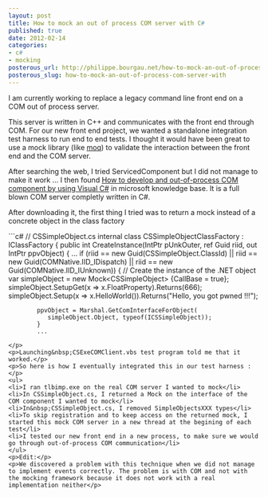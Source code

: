 ```yaml
---
layout: post
title: How to mock an out of process COM server with C#
published: true
date: 2012-02-14
categories:
- c#
- mocking
posterous_url: http://philippe.bourgau.net/how-to-mock-an-out-of-process-com-server-with
posterous_slug: how-to-mock-an-out-of-process-com-server-with
---
```

<p>I am currently working to replace a legacy command line front end on a COM out of process server.</p>
<p>This server is written in C++ and communicates with the front end through COM. For our new front end project, we wanted a standalone integration test harness to run end to end tests. I thought it would have been great to use a mock library (like <a href="http://code.google.com/p/moq/">moq</a>) to validate the interaction between the front end and the COM server.</p>
<p>After searching the web, I tried ServicedComponent but I did not manage to make it work ... I then found <a href="http://support.microsoft.com/kb/977996">How to develop and out-of-process COM component by using Visual C#</a>&nbsp;in microsoft knowledge base. It is a full blown COM server completly written in C#.</p>
<p>After downloading it, the first thing I tried was to return a mock instead of a concrete object in the class factory</p>
<p>
```c#
   // CSSimpleObject.cs
   internal class CSSimpleObjectClassFactory : IClassFactory
   {
      public int CreateInstance(IntPtr pUnkOuter, ref Guid riid, out IntPtr ppvObject)
      {
         ...
         if (riid == new Guid(CSSimpleObject.ClassId) ||
            riid == new Guid(COMNative.IID_IDispatch) ||
            riid == new Guid(COMNative.IID_IUnknown))
         {
            // Create the instance of the .NET object
            var simpleObject = new Mock&lt;CSSimpleObject&gt; {CallBase = true};
            simpleObject.SetupGet(x =&gt; x.FloatProperty).Returns(666);
            simpleObject.Setup(x =&gt; x.HelloWorld()).Returns("Hello, you got pwned !!!");

            ppvObject = Marshal.GetComInterfaceForObject(
               simpleObject.Object, typeof(ICSSimpleObject));
            }
            ...
```
</p>
<p>Launching&nbsp;CSExeCOMClient.vbs test program told me that it worked.</p>
<p>So here is how I eventually integrated this in our test harness :</p>
<ul>
<li>I ran tlbimp.exe on the real COM server I wanted to mock</li>
<li>In CSSimpleObject.cs, I returned a Mock on the interface of the COM component I wanted to mock</li>
<li>In&nbsp;CSSimpleObject.cs, I removed SimpleObjectsXXX types</li>
<li>To skip registration and to keep access on the returned mock, I started this mock COM server in a new thread at the begining of each test</li>
<li>I tested our new front end in a new process, to make sure we would go through out-of-process COM communication</li>
</ul>
<p>Edit:</p>
<p>We discovered a problem with this technique when we did not manage to implement events correctly. The problem is with COM and not with the mocking framework because it does not work with a real implementation neither</p>
